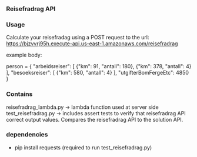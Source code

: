 ### Reisefradrag API

### Usage
Calculate your reisefradag using a POST request to the url: https://bjzvvrj95h.execute-api.us-east-1.amazonaws.com/reisefradrag

example body:
 
person = {
    "arbeidsreiser": [
        {"km": 91, "antall": 180},
        {"km": 378, "antall": 4}
    ],
    "besoeksreiser": [
        {"km": 580, "antall": 4}
    ],
    "utgifterBomFergeEtc": 4850
}

### Contains
reisefradrag_lambda.py -> lambda function used at server side
test_reisefradrag.py -> includes assert tests to verify that reisefradrag API correct output values. Compares the reisefradrag API to the solution API.


### dependencies
- pip install requests (required to run test_reisefradrag.py)